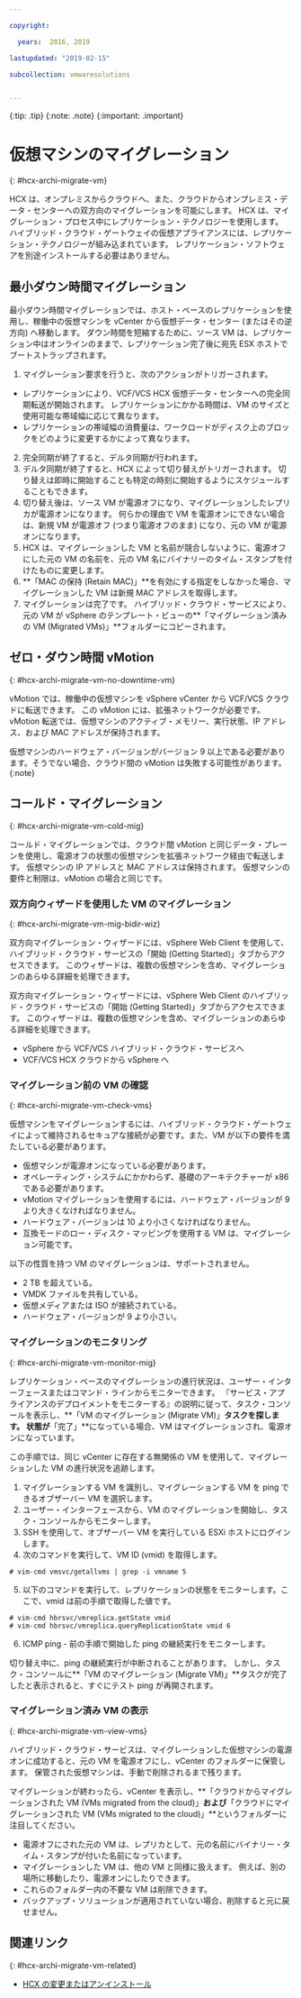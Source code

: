 ```yaml
---

copyright:

  years:  2016, 2019

lastupdated: "2019-02-15"

subcollection: vmwaresolutions


---
```


{:tip: .tip}
{:note: .note}
{:important: .important}

# 仮想マシンのマイグレーション
{: #hcx-archi-migrate-vm}

HCX は、オンプレミスからクラウドへ、また、クラウドからオンプレミス・データ・センターへの双方向のマイグレーションを可能にします。 HCX は、マイグレーション・プロセス中にレプリケーション・テクノロジーを使用します。 ハイブリッド・クラウド・ゲートウェイの仮想アプライアンスには、レプリケーション・テクノロジーが組み込まれています。 レプリケーション・ソフトウェアを別途インストールする必要はありません。

## 最小ダウン時間マイグレーション

最小ダウン時間マイグレーションでは、ホスト・ベースのレプリケーションを使用し、稼働中の仮想マシンを vCenter から仮想データ・センター (またはその逆方向) へ移動します。 ダウン時間を短縮するために、ソース VM は、レプリケーション中はオンラインのままで、レプリケーション完了後に宛先 ESX ホストでブートストラップされます。

1. マイグレーション要求を行うと、次のアクションがトリガーされます。
  * レプリケーションにより、VCF/VCS HCX 仮想データ・センターへの完全同期転送が開始されます。 レプリケーションにかかる時間は、VM のサイズと使用可能な帯域幅に応じて異なります。
  * レプリケーションの帯域幅の消費量は、ワークロードがディスク上のブロックをどのように変更するかによって異なります。
2. 完全同期が終了すると、デルタ同期が行われます。
3. デルタ同期が終了すると、HCX によって切り替えがトリガーされます。 切り替えは即時に開始することも特定の時刻に開始するようにスケジュールすることもできます。
4. 切り替え後は、ソース VM が電源オフになり、マイグレーションしたレプリカが電源オンになります。 何らかの理由で VM を電源オンにできない場合は、新規 VM が電源オフ (つまり電源オフのまま) になり、元の VM が電源オンになります。
5. HCX は、マイグレーションした VM と名前が競合しないように、電源オフにした元の VM の名前を、元の VM 名にバイナリーのタイム・スタンプを付けたものに変更します。
6. **「MAC の保持 (Retain MAC)」**を有効にする指定をしなかった場合、マイグレーションした VM は新規 MAC アドレスを取得します。
7. マイグレーションは完了です。 ハイブリッド・クラウド・サービスにより、元の VM が vSphere のテンプレート・ビューの**「マイグレーション済みの VM (Migrated VMs)」**フォルダーにコピーされます。

## ゼロ・ダウン時間 vMotion
{: #hcx-archi-migrate-vm-no-downtime-vm}

vMotion では、稼働中の仮想マシンを vSphere vCenter から VCF/VCS クラウドに転送できます。 この vMotion には、拡張ネットワークが必要です。 vMotion 転送では、仮想マシンのアクティブ・メモリー、実行状態、IP アドレス、および MAC アドレスが保持されます。

仮想マシンのハードウェア・バージョンがバージョン 9 以上である必要があります。そうでない場合、クラウド間の vMotion は失敗する可能性があります。
{:note}

## コールド・マイグレーション
{: #hcx-archi-migrate-vm-cold-mig}

コールド・マイグレーションでは、クラウド間 vMotion と同じデータ・プレーンを使用し、電源オフの状態の仮想マシンを拡張ネットワーク経由で転送します。 仮想マシンの IP アドレスと MAC アドレスは保持されます。 仮想マシンの要件と制限は、vMotion の場合と同じです。

### 双方向ウィザードを使用した VM のマイグレーション
{: #hcx-archi-migrate-vm-mig-bidir-wiz}

双方向マイグレーション・ウィザードには、vSphere Web Client を使用して、ハイブリッド・クラウド・サービスの「開始 (Getting Started)」タブからアクセスできます。 このウィザードは、複数の仮想マシンを含め、マイグレーションのあらゆる詳細を処理できます。

双方向マイグレーション・ウィザードには、vSphere Web Client のハイブリッド・クラウド・サービスの「開始 (Getting Started)」タブからアクセスできます。 このウィザードは、複数の仮想マシンを含め、マイグレーションのあらゆる詳細を処理できます。
* vSphere から VCF/VCS ハイブリッド・クラウド・サービスへ
* VCF/VCS HCX クラウドから vSphere へ

### マイグレーション前の VM の確認
{: #hcx-archi-migrate-vm-check-vms}

仮想マシンをマイグレーションするには、ハイブリッド・クラウド・ゲートウェイによって維持されるセキュアな接続が必要です。また、VM が以下の要件を満たしている必要があります。
* 仮想マシンが電源オンになっている必要があります。
* オペレーティング・システムにかかわらず、基礎のアーキテクチャーが x86 である必要があります。
* vMotion マイグレーションを使用するには、ハードウェア・バージョンが 9 より大きくなければなりません。
* ハードウェア・バージョンは 10 より小さくなければなりません。
* 互換モードのロー・ディスク・マッピングを使用する VM は、マイグレーション可能です。

以下の性質を持つ VM のマイグレーションは、サポートされません。
* 2 TB を超えている。
* VMDK ファイルを共有している。
* 仮想メディアまたは ISO が接続されている。
* ハードウェア・バージョンが 9 より小さい。

### マイグレーションのモニタリング
{: #hcx-archi-migrate-vm-monitor-mig}

レプリケーション・ベースのマイグレーションの進行状況は、ユーザー・インターフェースまたはコマンド・ラインからモニターできます。 『サービス・アプライアンスのデプロイメントをモニターする』の説明に従って、タスク・コンソールを表示し、**「VM のマイグレーション (Migrate VM)」**タスクを探します。 状態が**「完了」**になっている場合、VM はマイグレーションされ、電源オンになっています。

この手順では、同じ vCenter に存在する無関係の VM を使用して、マイグレーションした VM の進行状況を追跡します。

1. マイグレーションする VM を識別し、マイグレーションする VM を ping できるオブザーバー VM を選択します。
2. ユーザー・インターフェースから、VM のマイグレーションを開始し、タスク・コンソールからモニターします。
3. SSH を使用して、オブザーバー VM を実行している ESXi ホストにログインします。
4. 次のコマンドを実行して、VM ID (vmid) を取得します。

  ```
  # vim-cmd vmsvc/getallvms | grep -i vmname 5
  ```

5. 以下のコマンドを実行して、レプリケーションの状態をモニターします。ここで、vmid は前の手順で取得した値です。

  ```
  # vim-cmd hbrsvc/vmreplica.getState vmid
  # vim-cmd hbrsvc/vmreplica.queryReplicationState vmid 6
  ```

6. ICMP ping - 前の手順で開始した ping の継続実行をモニターします。

切り替え中に、ping の継続実行が中断されることがあります。 しかし、タスク・コンソールに**「VM のマイグレーション (Migrate VM)」**タスクが完了したと表示されると、すぐにテスト ping が再開されます。

### マイグレーション済み VM の表示
{: #hcx-archi-migrate-vm-view-vms}

ハイブリッド・クラウド・サービスは、マイグレーションした仮想マシンの電源オンに成功すると、元の VM を電源オフにし、vCenter のフォルダーに保管します。 保管された仮想マシンは、手動で削除されるまで残ります。

マイグレーションが終わったら、vCenter を表示し、**「クラウドからマイグレーションされた VM (VMs migrated from the cloud)」**および**「クラウドにマイグレーションされた VM (VMs migrated to the cloud)」**というフォルダーに注目してください。
* 電源オフにされた元の VM は、レプリカとして、元の名前にバイナリー・タイム・スタンプが付いた名前になっています。
* マイグレーションした VM は、他の VM と同様に扱えます。 例えば、別の場所に移動したり、電源オンにしたりできます。
* これらのフォルダー内の不要な VM は削除できます。
* バックアップ・ソリューションが適用されていない場合、削除すると元に戻せません。

## 関連リンク
{: #hcx-archi-migrate-vm-related}

* [HCX の変更またはアンインストール](/docs/services/vmwaresolutions/archiref/hcx-archi?topic=vmware-solutions-hcx-archi-mod-uninstall)
